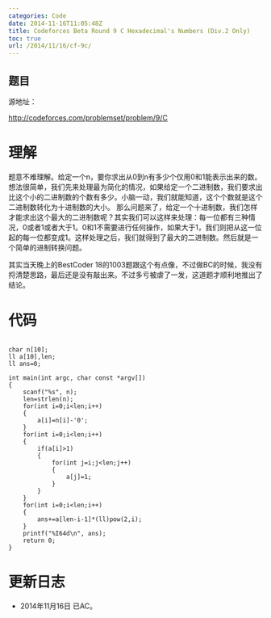 ```yaml
---
categories: Code
date: 2014-11-16T11:05:48Z
title: Codeforces Beta Round 9 C Hexadecimal's Numbers (Div.2 Only)
toc: true
url: /2014/11/16/cf-9c/
---
```


## 题目
源地址：

http://codeforces.com/problemset/problem/9/C

# 理解
题意不难理解。给定一个n，要你求出从0到n有多少个仅用0和1能表示出来的数。
想法很简单，我们先来处理最为简化的情况，如果给定一个二进制数，我们要求出比这个小的二进制数的个数有多少。小脑一动，我们就能知道，这个个数就是这个二进制数转化为十进制数的大小。
那么问题来了，给定一个十进制数，我们怎样才能求出这个最大的二进制数呢？其实我们可以这样来处理：每一位都有三种情况，0或者1或者大于1。0和1不需要进行任何操作，如果大于1，我们则把从这一位起的每一位都变成1。这样处理之后，我们就得到了最大的二进制数。然后就是一个简单的进制转换问题。

>
其实当天晚上的BestCoder 18的1003题跟这个有点像，不过做BC的时候，我没有捋清楚思路，最后还是没有敲出来。不过多亏被虐了一发，这道题才顺利地推出了结论。


<!--more-->

# 代码

```

char n[10];
ll a[10],len;
ll ans=0;

int main(int argc, char const *argv[])
{
	scanf("%s", n);
	len=strlen(n);
	for(int i=0;i<len;i++)
    {
        a[i]=n[i]-'0';
    }
    for(int i=0;i<len;i++)
    {
        if(a[i]>1)
        {
            for(int j=i;j<len;j++)
            {
                a[j]=1;
            }
        }
    }
    for(int i=0;i<len;i++)
    {
        ans+=a[len-i-1]*(ll)pow(2,i);
    }
    printf("%I64d\n", ans);
	return 0;
}

```

# 更新日志
- 2014年11月16日 已AC。